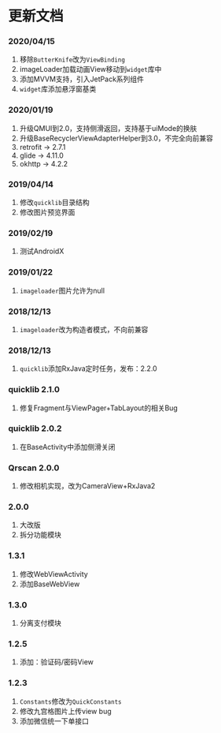 # 更新文档

### 2020/04/15

1. 移除`ButterKnife`改为`ViewBinding`
2. imageLoader加载动画View移动到`widget`库中
3. 添加MVVM支持，引入JetPack系列组件
3. `widget`库添加悬浮窗基类

### 2020/01/19

1. 升级QMUI到2.0，支持侧滑返回，支持基于uiMode的换肤
2. 升级BaseRecyclerViewAdapterHelper到3.0，不完全向前兼容
3. retrofit -> 2.7.1
4. glide -> 4.11.0
5. okhttp -> 4.2.2

### 2019/04/14

1. 修改`quicklib`目录结构
2. 修改图片预览界面

### 2019/02/19

1. 测试AndroidX

### 2019/01/22

1. `imageloader`图片允许为null

### 2018/12/13

1. `imageloader`改为构造者模式，不向前兼容

### 2018/12/13

1. `quicklib`添加RxJava定时任务，发布：2.2.0

### quicklib 2.1.0

1. 修复Fragment与ViewPager+TabLayout的相关Bug

### quicklib 2.0.2

1. 在BaseActivity中添加侧滑关闭

### Qrscan 2.0.0

1. 修改相机实现，改为CameraView+RxJava2

### 2.0.0

1. 大改版
2. 拆分功能模块

### 1.3.1

1. 修改WebViewActivity
2. 添加BaseWebView

### 1.3.0

1. 分离支付模块

### 1.2.5

1. 添加：验证码/密码View

### 1.2.3

1. `Constants`修改为`QuickConstants`
2. 修改九宫格图片上传view bug
3. 添加微信统一下单接口